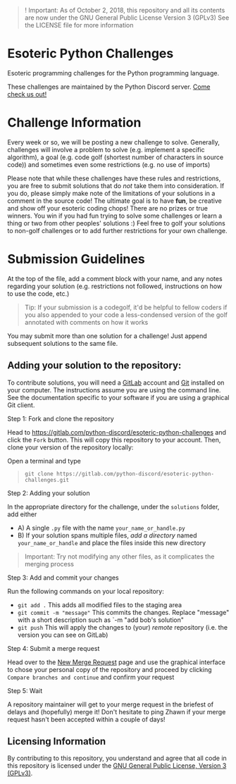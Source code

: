 > ! Important: As of October 2, 2018, this repository and all its contents are now under the GNU General Public License Version 3 (GPLv3) See the LICENSE file for more information

# Esoteric Python Challenges

Esoteric programming challenges for the Python programming language.

These challenges are maintained by the Python Discord server. [Come check us out!](https://pythondiscord.com/)

# Challenge Information

Every week or so, we will be posting a new challenge to solve.
Generally, challenges will involve a problem to solve (e.g. implement a specific algorithm), a goal (e.g. code golf (shortest number of characters in source code)) and sometimes even some
restrictions (e.g. no use of imports)

Please note that while these challenges have these rules and restrictions, you are free to submit solutions that do *not* take them into consideration. If you do, please simply make note
of the limitations of your solutions in a comment in the source code! The ultimate goal is to have **fun**, be creative and show off your esoteric coding chops! There are no prizes or true
winners. You win if you had fun trying to solve some challenges or learn a thing or two from other peoples' solutions :) Feel free to golf your solutions to non-golf challenges or to add further 
restrictions for your own challenge.

# Submission Guidelines

At the top of the file, add a comment block with your name, and any notes regarding your solution (e.g. restrictions not followed, instructions on how to use the code, etc.)

> Tip: If your submission is a codegolf, it'd be helpful to fellow coders if you also appended to your code a less-condensed version of the golf annotated with comments on how it works

You may submit more than one solution for a challenge! Just append subsequent solutions to the same file.

## Adding your solution to the repository:

To contribute solutions, you will need a [GitLab](http://gitlab.com/) account and [Git](https://git-scm.com/) installed on your computer. The instructions assume you are using the command line. See the documentation specific to your software if you are using a graphical Git client.

Step 1: Fork and clone the repository

Head to https://gitlab.com/python-discord/esoteric-python-challenges and click the `Fork` button. This will copy this repository to your account. Then, clone your version of the repository locally:

Open a terminal and type
> `git clone https://gitlab.com/python-discord/esoteric-python-challenges.git` 


Step 2: Adding your solution

In the appropriate directory for the challenge, under the `solutions` folder, add either
* A) A single `.py` file with the name `your_name_or_handle.py`
* B) If your solution spans multiple files, *add a directory* named `your_name_or_handle` and place the files inside this new directory
> Important: Try not modifying any other files, as it complicates the merging process

Step 3: Add and commit your changes

Run the following commands on your local repository:
* `git add .` This adds all modified files to the staging area
* `git commit -m "message"` This commits the changes. Replace "message" with a short description such as `-m "add bob's solution"
* `git push` This will apply the changes to (your) *remote* repository (i.e. the version you can see on GitLab)

Step 4: Submit a merge request

Head over to the [New Merge Request](https://gitlab.com/python-discord/esoteric-python-challenges/merge_requests/new) page and use the graphical interface to chose your personal copy of the repository and proceed by clicking `Compare branches and continue` and confirm your request

Step 5: Wait

A repository maintainer will get to your merge request in the briefest of delays and (hopefully) merge it! Don't hesitate to ping Zhawn if your merge request hasn't been accepted within a couple of days!

## Licensing Information

By contributing to this repository, you understand and agree that all code in this repository is licensed under the [GNU General Public License, Version 3 (GPLv3)](https://www.gnu.org/licenses/gpl-3.0.html). 